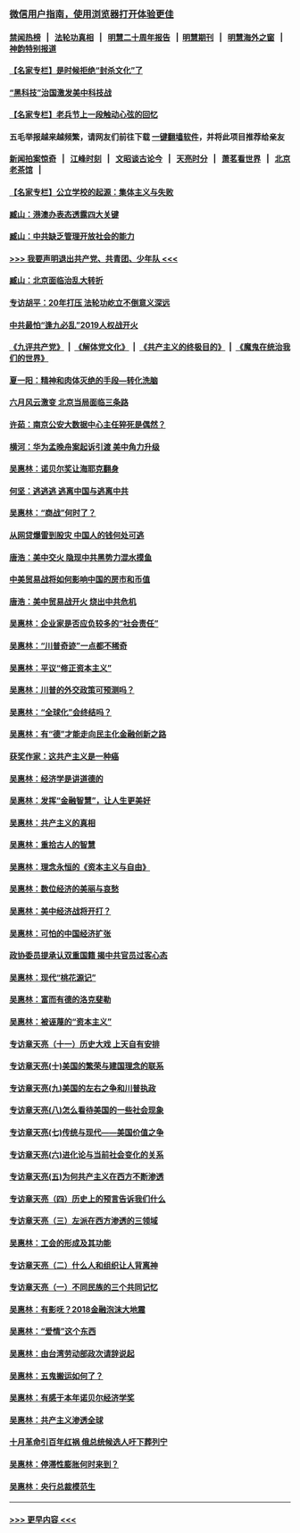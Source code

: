 ### [微信用户指南，使用浏览器打开体验更佳](https://github.com/gfw-breaker/banned-news1/blob/master/indexes/wechat-guide.md?t=0)
#### [禁闻热榜](热点新闻.md?t=0)  &nbsp;&nbsp;|&nbsp;&nbsp; [法轮功真相](https://github.com/gfw-breaker/truth/blob/master/README.md?t=0) &nbsp;&nbsp;|&nbsp;&nbsp; [明慧二十周年报告](https://github.com/gfw-breaker/mh-reports/blob/master/README.md?t=0) &nbsp;&nbsp;|&nbsp;&nbsp;[明慧期刊](https://github.com/gfw-breaker/mh-qikan) &nbsp;&nbsp;|&nbsp;&nbsp; [明慧海外之窗](https://github.com/gfw-breaker/mh-news/blob/master/README.md?t=0) &nbsp;&nbsp;|&nbsp;&nbsp; [神韵特别报道](https://github.com/gfw-breaker/mh-news/blob/master/shenyun.md?t=0)
#### [【名家专栏】是时候拒绝“封杀文化”了](../pages/nsc423/n11814093.md?t=02091822) 
#### [“黑科技”治国激发美中科技战](../pages/nsc423/n11638056.md?t=02091822) 
#### [【名家专栏】老兵节上一段触动心弦的回忆](../pages/nsc423/n11646016.md?t=02091822) 
#### 五毛举报越来越频繁，请网友们前往下载 [一键翻墙软件](https://github.com/gfw-breaker/ssr-accounts)，并将此项目推荐给亲友
#### [新闻拍案惊奇](https://github.com/gfw-breaker/banned-news1/blob/master/pages/link4.md) &nbsp;&nbsp;|&nbsp;&nbsp; [江峰时刻](https://github.com/gfw-breaker/banned-news1/blob/master/pages/link4.md) &nbsp;&nbsp;|&nbsp;&nbsp; [文昭谈古论今](https://github.com/gfw-breaker/banned-news1/blob/master/pages/link4.md) &nbsp;&nbsp;|&nbsp;&nbsp; [天亮时分](https://github.com/gfw-breaker/banned-news1/blob/master/pages/link4.md) &nbsp;&nbsp;|&nbsp;&nbsp; [萧茗看世界](https://github.com/gfw-breaker/banned-news1/blob/master/pages/link4.md) &nbsp;&nbsp;|&nbsp;&nbsp; [北京老茶馆](https://github.com/gfw-breaker/banned-news1/blob/master/pages/link4.md) &nbsp;&nbsp;|&nbsp;&nbsp; 
#### [【名家专栏】公立学校的起源：集体主义与失败](../pages/nsc423/n11601833.md?t=02091822) 
#### [臧山：港澳办表态透露四大关键](../pages/nsc423/n11421628.md?t=02091822) 
#### [臧山：中共缺乏管理开放社会的能力](../pages/nsc423/n11407457.md?t=02091822) 
#### [>>> 我要声明退出共产党、共青团、少年队 <<<](https://github.com/begood0513/goodnews/blob/master/quit/letter.md) 
#### [臧山：北京面临治乱大转折](../pages/nsc423/n11406895.md?t=02091822) 
#### [专访胡平：20年打压 法轮功屹立不倒意义深远](../pages/nsc423/n11398800.md?t=02091822) 
#### [中共最怕“逢九必乱”2019人权战开火](../pages/nsc423/n11385248.md?t=02091822) 
#### [《九评共产党》](https://github.com/begood0513/9ping.md/blob/master/README.md) &nbsp;|&nbsp; [《解体党文化》](../../../../jtdwh.md/blob/master/README.md)  &nbsp;|&nbsp; [《共产主义的终极目的》](../../../../gczydzjmd.md/blob/master/README.md) &nbsp;|&nbsp; [《魔鬼在统治我们的世界》](../../../../mgztzwmdsj.md/blob/master/README.md) 
#### [夏一阳：精神和肉体灭绝的手段—转化洗脑](../pages/nsc423/n11368250.md?t=02091822) 
#### [六月风云激变 北京当局面临三条路](../pages/nsc423/n11313668.md?t=02091822) 
#### [许茹：南京公安大数据中心主任猝死是偶然？](../pages/nsc423/n11064744.md?t=02091822) 
#### [横河：华为孟晚舟案起诉引渡 美中角力升级](../pages/nsc423/n11027230.md?t=02091822) 
#### [吴惠林：诺贝尔奖让海耶克翻身](../pages/nsc423/n10890049.md?t=02091822) 
#### [何坚：逃逃逃 逃离中国与逃离中共](../pages/nsc423/n10592891.md?t=02091822) 
#### [吴惠林：“商战”何时了？](../pages/nsc423/n10573558.md?t=02091822) 
#### [从网贷爆雷到股灾 中国人的钱何处可逃](../pages/nsc423/n10572800.md?t=02091822) 
#### [唐浩：美中交火 隐现中共黑势力混水摸鱼](../pages/nsc423/n10544040.md?t=02091822) 
#### [中美贸易战将如何影响中国的房市和币值](../pages/nsc423/n10543697.md?t=02091822) 
#### [唐浩：美中贸易战开火 烧出中共危机](../pages/nsc423/n10540126.md?t=02091822) 
#### [吴惠林：企业家是否应负较多的“社会责任”](../pages/nsc423/n10535022.md?t=02091822) 
#### [吴惠林：“川普奇迹”一点都不稀奇](../pages/nsc423/n10512808.md?t=02091822) 
#### [吴惠林：平议“修正资本主义”](../pages/nsc423/n10495724.md?t=02091822) 
#### [吴惠林：川普的外交政策可预测吗？](../pages/nsc423/n10462387.md?t=02091822) 
#### [吴惠林：“全球化”会终结吗？](../pages/nsc423/n10452838.md?t=02091822) 
#### [吴惠林：有“德”才能走向民主化金融创新之路](../pages/nsc423/n10432292.md?t=02091822) 
#### [获奖作家：这共产主义是一种癌](../pages/nsc423/n10431541.md?t=02091822) 
#### [吴惠林：经济学是讲道德的](../pages/nsc423/n10398014.md?t=02091822) 
#### [吴惠林：发挥“金融智慧”，让人生更美好](../pages/nsc423/n10375019.md?t=02091822) 
#### [吴惠林：共产主义的真相](../pages/nsc423/n10351394.md?t=02091822) 
#### [吴惠林：重拾古人的智慧](../pages/nsc423/n10337691.md?t=02091822) 
#### [吴惠林：理念永恒的《资本主义与自由》](../pages/nsc423/n10316274.md?t=02091822) 
#### [吴惠林：数位经济的美丽与哀愁](../pages/nsc423/n10292946.md?t=02091822) 
#### [吴惠林：美中经济战将开打？](../pages/nsc423/n10258825.md?t=02091822) 
#### [吴惠林：可怕的中国经济扩张](../pages/nsc423/n10219147.md?t=02091822) 
#### [政协委员提承认双重国籍 揭中共官员过客心态](../pages/nsc423/n10208809.md?t=02091822) 
#### [吴惠林：现代“桃花源记”](../pages/nsc423/n10185234.md?t=02091822) 
#### [吴惠林：富而有德的洛克斐勒](../pages/nsc423/n10142264.md?t=02091822) 
#### [吴惠林：被诬蔑的“资本主义”](../pages/nsc423/n10124816.md?t=02091822) 
#### [专访章天亮（十一）历史大戏 上天自有安排](../pages/nsc423/n10094905.md?t=02091822) 
#### [专访章天亮(十)美国的繁荣与建国理念的联系](../pages/nsc423/n10094899.md?t=02091822) 
#### [专访章天亮(九)美国的左右之争和川普执政](../pages/nsc423/n10094889.md?t=02091822) 
#### [专访章天亮(八)怎么看待美国的一些社会现象](../pages/nsc423/n10094857.md?t=02091822) 
#### [专访章天亮(七)传统与现代——美国价值之争](../pages/nsc423/n10093140.md?t=02091822) 
#### [专访章天亮(六)进化论与当前社会变化的关系](../pages/nsc423/n10092036.md?t=02091822) 
#### [专访章天亮(五)为何共产主义在西方不断渗透](../pages/nsc423/n10083620.md?t=02091822) 
#### [专访章天亮（四）历史上的预言告诉我们什么](../pages/nsc423/n10083606.md?t=02091822) 
#### [专访章天亮（三）左派在西方渗透的三领域](../pages/nsc423/n10081115.md?t=02091822) 
#### [吴惠林：工会的形成及其功能](../pages/nsc423/n10080633.md?t=02091822) 
#### [专访章天亮（二）什么人和组织让人背离神](../pages/nsc423/n10076637.md?t=02091822) 
#### [专访章天亮（一）不同民族的三个共同记忆](../pages/nsc423/n10074188.md?t=02091822) 
#### [吴惠林：有影呒？2018金融泡沫大地震](../pages/nsc423/n10040534.md?t=02091822) 
#### [吴惠林：“爱情”这个东西](../pages/nsc423/n10019423.md?t=02091822) 
#### [吴惠林：由台湾劳动部政次请辞说起](../pages/nsc423/n9979679.md?t=02091822) 
#### [吴惠林：五鬼搬运如何了？](../pages/nsc423/n9925338.md?t=02091822) 
#### [吴惠林：有感于本年诺贝尔经济学奖](../pages/nsc423/n9871883.md?t=02091822) 
#### [吴惠林：共产主义渗透全球](../pages/nsc423/n9812748.md?t=02091822) 
#### [十月革命引百年红祸 俄总统候选人吁下葬列宁](../pages/nsc423/n9810182.md?t=02091822) 
#### [吴惠林：停滞性膨胀何时来到？](../pages/nsc423/n9764136.md?t=02091822) 
#### [吴惠林：央行总裁模范生](../pages/nsc423/n9728134.md?t=02091822) 

----
#### [ >>> 更早内容 <<< ](../indexes/nsc423-earlier.md)
